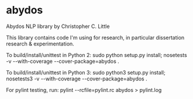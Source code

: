abydos
======

Abydos NLP library by Christopher C. Little

This library contains code I'm using for research, in particular dissertation research & experimentation.



To build/install/unittest in Python 2:
sudo python setup.py install; nosetests -v --with-coverage --cover-package=abydos .

To build/install/unittest in Python 3:
sudo python3 setup.py install; nosetests3 -v --with-coverage --cover-package=abydos .


For pylint testing, run:
pylint --rcfile=pylint.rc abydos > pylint.log



